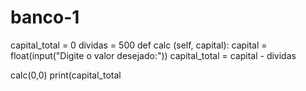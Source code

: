 # banco-1
capital_total = 0
dividas = 500
def calc (self, capital):
  capital = float(input("Digite o valor desejado:"))
  capital_total = capital - dividas
  

calc(0,0) 
print(capital_total
